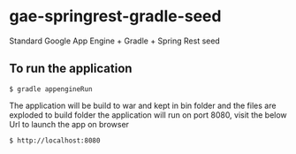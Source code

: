 # gae-springrest-gradle-seed
Standard Google App Engine + Gradle + Spring Rest seed

##	To run the application
	$ gradle appengineRun

The application will be build to war and kept in bin folder and the files are exploded to build folder
the application will run on port 8080, visit the below Url to launch the app on browser

	$ http://localhost:8080